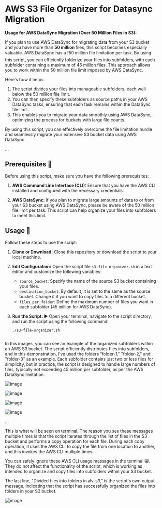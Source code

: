 # AWS S3 File Organizer for Datasync Migration

**Usage for AWS DataSync Migration (Over 50 Million Files in S3):**

If you plan to use AWS DataSync for migrating data from your S3 bucket and you have more than **50 million** files, this script becomes especially valuable. AWS DataSync has a ❗50 million file limitation per task. By using this script, you can efficiently folderize your files into subfolders, with each subfolder containing a maximum of 45 million files. This approach allows you to work within the 50 million file limit imposed by AWS DataSync.

Here's how it helps:

1. The script divides your files into manageable subfolders, each well below the 50 million file limit.
2. You can then specify these subfolders as source paths in your AWS DataSync tasks, ensuring that each task remains within the DataSync file limit.
3. This enables you to migrate your data smoothly using AWS DataSync, optimizing the process for buckets with large file counts.

By using this script, you can effectively overcome the file limitation hurdle and seamlessly migrate your extensive S3 bucket data using AWS DataSync.

...

## Prerequisites 🔧

Before using this script, make sure you have the following prerequisites:

1. **AWS Command Line Interface (CLI):** Ensure that you have the AWS CLI installed and configured with the necessary credentials.

2. **AWS DataSync:** If you plan to migrate large amounts of data to or from your S3 bucket using AWS DataSync, please be aware of the 50 million file limit per task. This script can help organize your files into subfolders to meet this limit.

## Usage 🐾

Follow these steps to use the script:

1. **Clone or Download:** Clone this repository or download the script to your local machine.

2. **Edit Configuration:** Open the script file `s3-file-organizer.sh` in a text editor and customize the following variables:
   
   - `source_bucket`: Specify the name of the source S3 bucket containing your files.
   - `destination_bucket`: By default, it is set to the same as the source bucket. Change it if you want to copy files to a different bucket.
   - `files_per_folder`: Define the maximum number of files you want in each subfolder (45 million for AWS DataSync).

3. **Run the Script:** ▶️
Open your terminal, navigate to the script directory, and run the script using the following command:
   
   ```bash
   ./s3-file-organizer.sh



In this images, you can see an example of the organized subfolders within an AWS S3 bucket. The script efficiently distributes files into subfolders, and in this demonstration, I've used the folders "folder-1," "folder-2," and "folder-3" as an example. Each subfolder contains just two or less files for simplicity, but in practice, the script is designed to handle large numbers of files, typically not exceeding 45 million per subfolder, as per the AWS DataSync limitation.

![image](https://github.com/al3v/datasync-quota-s3/assets/73062283/9b157b61-fdd2-42c4-b6fe-e36178e2bd72)

![image](https://github.com/al3v/datasync-quota-s3/assets/73062283/a535a7f8-965d-4123-b787-c9199747e767)

![image](https://github.com/al3v/datasync-quota-s3/assets/73062283/7ee8d65e-04c7-4b57-a29b-dd21edb6afbf)

![image](https://github.com/al3v/datasync-quota-s3/assets/73062283/99b71363-3e9b-4689-ae46-6d5c04019ae8)



...




This is what will be seen on terminal.
The reason you see these messages multiple times is that the script iterates through the list of files in the S3 bucket and performs a copy operation for each file. During each copy operation, it uses the AWS CLI to copy the file from one location to another, and this invokes the AWS CLI multiple times.

You can safely ignore these AWS CLI usage messages in the terminal 😸. They do not affect the functionality of the script, which is working as intended to organize and copy files into subfolders within your S3 bucket.

The last line, "Divided files into folders in alv-s3," is the script's own output message, indicating that the script has successfully organized the files into folders in your S3 bucket.


![image](https://github.com/al3v/datasync-quota-s3/assets/73062283/8ee2eab8-b7d8-45b2-bd01-886550a0019c)




   
